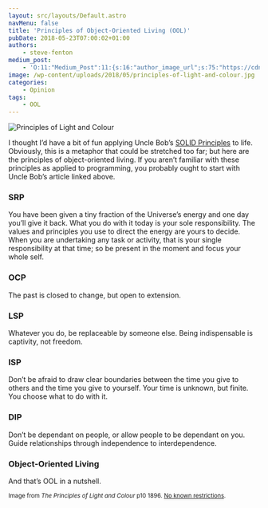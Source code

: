 ```yaml
---
layout: src/layouts/Default.astro
navMenu: false
title: 'Principles of Object-Oriented Living (OOL)'
pubDate: 2018-05-23T07:00:02+01:00
authors:
    - steve-fenton
medium_post:
    - 'O:11:"Medium_Post":11:{s:16:"author_image_url";s:75:"https://cdn-images-1.medium.com/fit/c/400/400/1*eXkhfEuF41g5W_xnc_ydLA.jpeg";s:10:"author_url";s:38:"https://medium.com/@steve.fenton.co.uk";s:11:"byline_name";N;s:12:"byline_email";N;s:10:"cross_link";s:3:"yes";s:2:"id";s:12:"5453c7cd6ce5";s:21:"follower_notification";s:3:"yes";s:7:"license";s:19:"all-rights-reserved";s:14:"publication_id";s:2:"-1";s:6:"status";s:6:"public";s:3:"url";s:92:"https://medium.com/@steve.fenton.co.uk/principles-of-object-oriented-living-ool-5453c7cd6ce5";}'
image: /wp-content/uploads/2018/05/principles-of-light-and-colour.jpg
categories:
    - Opinion
tags:
    - OOL
---
```


![Principles of Light and Colour](/wp-content/uploads/2018/05/principles-of-light-and-colour.jpg)

I thought I’d have a bit of fun applying Uncle Bob’s [SOLID Principles](http://butunclebob.com/ArticleS.UncleBob.PrinciplesOfOod) to life. Obviously, this is a metaphor that could be stretched too far; but here are the principles of object-oriented living. If you aren’t familiar with these principles as applied to programming, you probably ought to start with Uncle Bob’s article linked above.

### SRP

You have been given a tiny fraction of the Universe’s energy and one day you’ll give it back. What you do with it today is your sole responsibility. The values and principles you use to direct the energy are yours to decide. When you are undertaking any task or activity, that is your single responsibility at that time; so be present in the moment and focus your whole self.

### OCP

The past is closed to change, but open to extension.

### LSP

Whatever you do, be replaceable by someone else. Being indispensable is captivity, not freedom.

### ISP

Don’t be afraid to draw clear boundaries between the time you give to others and the time you give to yourself. Your time is unknown, but finite. You choose what to do with it.

### DIP

Don’t be dependant on people, or allow people to be dependant on you. Guide relationships through independence to interdependence.

### Object-Oriented Living

And that’s OOL in a nutshell.

<small>Image from *The Principles of Light and Colour* p10 1896. [No known restrictions](https://archive.org/details/principlesofligh00babb).</small>